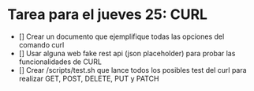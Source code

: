 # Tarea para el jueves 25: CURL

- [] Crear un documento que ejemplifique todas las opciones del comando curl
- [] Usar alguna web fake rest api (json placeholder) para probar las funcionalidades de CURL
- [] Crear /scripts/test.sh que lance todos los posibles test del curl para realizar GET, POST, DELETE, PUT y PATCH